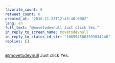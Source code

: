 ```yaml
---
favorite_count: 0
retweet_count: 0
created_at: "2018-11-23T12:43:40.000Z"
lang: en
full_text: "@movetodevnull Just click Yes."
in_reply_to_screen_name: movetodevnull
in_reply_to_status_id_str: "1065945863393034240"
replies: []
---
```


[@movetodevnull](https://twitter.com/movetodevnull) Just click Yes.
